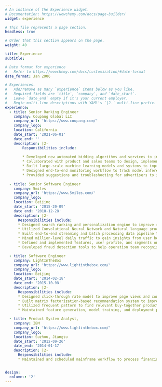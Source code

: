 ```yaml
---
# An instance of the Experience widget.
# Documentation: https://wowchemy.com/docs/page-builder/
widget: experience

# This file represents a page section.
headless: true

# Order that this section appears on the page.
weight: 40

title: Experience
subtitle:

# Date format for experience
#   Refer to https://wowchemy.com/docs/customization/#date-format
date_format: Jan 2006

# Experiences.
#   Add/remove as many `experience` items below as you like.
#   Required fields are `title`, `company`, and `date_start`.
#   Leave `date_end` empty if it's your current employer.
#   Begin multi-line descriptions with YAML's `|2-` multi-line prefix.
experience:
  - title: Senior Ranking Engineer
    company: Coupang Global LLC
    company_url: 'https://www.coupang.com/'
    company_logo:
    location: California
    date_start: '2021-06-01'
    date_end: ''
    description: |2-
        Responsibilities include:
        
        * Developed new automated bidding algorithms and services to improve advertising platform efficiency.
        * Collaborated with product and sales teams to design, implement and optimize new product ad features.
        * Built large-scale machine learning models and systems to improve ad targeting, ranking, and relevance.
        * Designed end-to-end monitoring workflow to track model inference, bidding, auction, and ranking quality.
        * Provided suggestions and troubleshooting for advertisers to improve their return on investments.
        
  - title: Senior Software Engineer
    company: 5miles
    company_url: 'https://www.5miles.com/'
    company_logo: 
    location: Beijing
    date_start: '2015-20-09'
    date_end: '2018-12-28'
    description: |2-
      Responsibilities include:
      * Designed search ranking and personalization engine to improve relevance and engagement in search result page, home page, push notification and marketing campaigns.
      * Utilized Convolutional Neural Network and Natural language processing techniques to recognize product images and generate product descriptions.
      * Built end-to-end streaming and batch processing data pipeline to power feature engineering and model training.
      * Mined million-level daily traffic to gain insights from user behavior and preference.
      * Defined and implemented features, user profile, and segments on historical user behavior.
      * Developed fraud detection tools to help operation team recognize fraud traffic and scam users.

  - title: Software Engineer
    company: LightInTheBox
    company_url: 'https://www.lightinthebox.com/'
    company_logo: 
    location: Beijing
    date_start: '2014-02-18'
    date_end: '2015-10-08'
    description: |2-
      Responsibilities include:
      * Designed click-through rate model to improve page views and conversions on Women’s Clothing, Shoes and Bags, Wedding and Events, and Consumer Electronics categories.
      * Built matrix factorization-based recommendation system to improve user’s engagement on product page.
      * Utilized frequent pattern to find relevant buy-together products on checkout page.
      * Maintained feature generation, model training, and deployment pipelines on AWS.

  - title: Product System Analyst,
    company: IBM
    company_url: 'https://www.lightinthebox.com/'
    company_logo: 
    location: Suzhou, Jiangsu
    date_start: '2012-09-26'
    date_end: '2014-01-17'
    description: |2-
      Responsibilities include:
      * Maintained and scheduled mainframe workflow to process financial data.


design:
  columns: '2'
---
```

